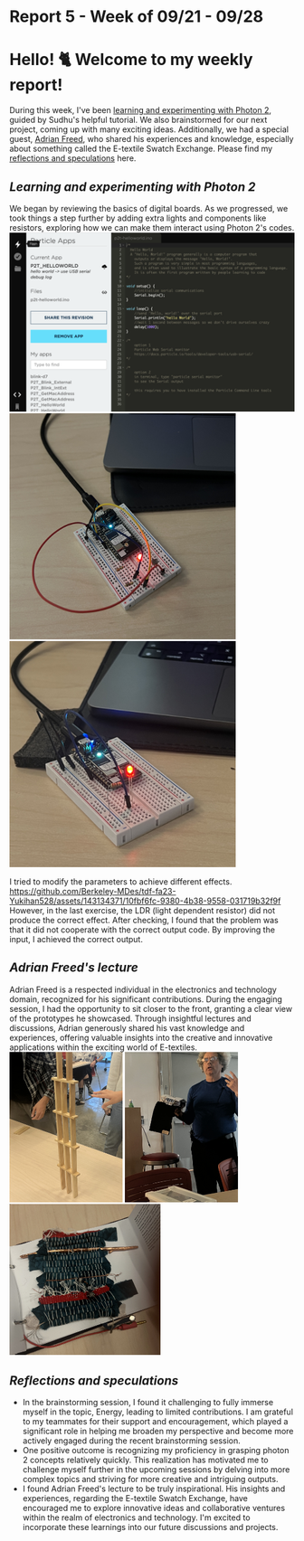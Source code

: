 # Report 5 - Week of 09/21 - 09/28

# Hello! 🐈 Welcome to my weekly report!

During this week, I've been [learning and experimenting with Photon 2](https://github.com/Berkeley-MDes/tdf-fa23-Yukihan528/blob/main/weekly%20report/Report%205%20-%20Week%20of%2009%2021%20-%2009%2028.md#learning-and-experimenting-with-photon-2), guided by Sudhu's helpful tutorial. We also brainstormed for our next project, coming up with many exciting ideas. Additionally, we had a special guest, [Adrian Freed](https://github.com/Berkeley-MDes/tdf-fa23-Yukihan528/blob/main/weekly%20report/Report%205%20-%20Week%20of%2009%2021%20-%2009%2028.md#adrian-freeds-lecture), who shared his experiences and knowledge, especially about something called the E-textile Swatch Exchange. Please find my [reflections and speculations](https://github.com/Berkeley-MDes/tdf-fa23-Yukihan528/blob/main/weekly%20report/Report%205%20-%20Week%20of%2009%2021%20-%2009%2028.md#reflections-and-speculations) here.
 

## *Learning and experimenting with Photon 2*
We began by reviewing the basics of digital boards. As we progressed, we took things a step further by adding extra lights and components like resistors, exploring how we can make them interact using Photon 2's codes.
<img width="700" alt="Screenshot 2023-09-28 at 3.05.29 PM" src="https://github.com/Berkeley-MDes/tdf-fa23-Yukihan528/blob/main/weekly%20report/Report%205%20-%20Week%20of%2009%2021%20-%2009%2028/Screenshot%202023-09-28%20at%203.05.29%20PM.png"> <img width="400" alt="IMG_4489" src="https://github.com/Berkeley-MDes/tdf-fa23-Yukihan528/blob/main/weekly%20report/Report%205%20-%20Week%20of%2009%2021%20-%2009%2028/IMG_4489.JPG"> <img width="400" alt="IMG_4481" src="https://github.com/Berkeley-MDes/tdf-fa23-Yukihan528/blob/main/weekly%20report/Report%205%20-%20Week%20of%2009%2021%20-%2009%2028/IMG_4481.JPG">

I tried to modify the parameters to achieve different effects.
https://github.com/Berkeley-MDes/tdf-fa23-Yukihan528/assets/143134371/10fbf6fc-9380-4b38-9558-031719b32f9f
However, in the last exercise, the LDR (light dependent resistor) did not produce the correct effect. After checking, I found that the problem was that it did not cooperate with the correct output code. By improving the input, I achieved the correct output.

## *Adrian Freed's lecture*
Adrian Freed is a respected individual in the electronics and technology domain, recognized for his significant contributions. During the engaging session, I had the opportunity to sit closer to the front, granting a clear view of the prototypes he showcased. Through insightful lectures and discussions, Adrian generously shared his vast knowledge and experiences, offering valuable insights into the creative and innovative applications within the exciting world of E-textiles.
<img width="200" alt="IMG_4812" src="https://github.com/Berkeley-MDes/tdf-fa23-Yukihan528/blob/main/weekly%20report/Report%205%20-%20Week%20of%2009%2021%20-%2009%2028/IMG_4812.JPG"> <img width="200" alt="IMG_4814" src="https://github.com/Berkeley-MDes/tdf-fa23-Yukihan528/blob/main/weekly%20report/Report%205%20-%20Week%20of%2009%2021%20-%2009%2028/IMG_4814.JPG"> <img width="267" alt="IMG_4816" src="https://github.com/Berkeley-MDes/tdf-fa23-Yukihan528/blob/main/weekly%20report/Report%205%20-%20Week%20of%2009%2021%20-%2009%2028/IMG_4816.JPG"> 

## *Reflections and speculations*
- In the brainstorming session, I found it challenging to fully immerse myself in the topic, Energy, leading to limited contributions. I am grateful to my teammates for their support and encouragement, which played a significant role in helping me broaden my perspective and become more actively engaged during the recent brainstorming session.
- One positive outcome is recognizing my proficiency in grasping photon 2 concepts relatively quickly. This realization has motivated me to challenge myself further in the upcoming sessions by delving into more complex topics and striving for more creative and intriguing outputs.
- I found Adrian Freed's lecture to be truly inspirational. His insights and experiences, regarding the E-textile Swatch Exchange, have encouraged me to explore innovative ideas and collaborative ventures within the realm of electronics and technology. I'm excited to incorporate these learnings into our future discussions and projects.
